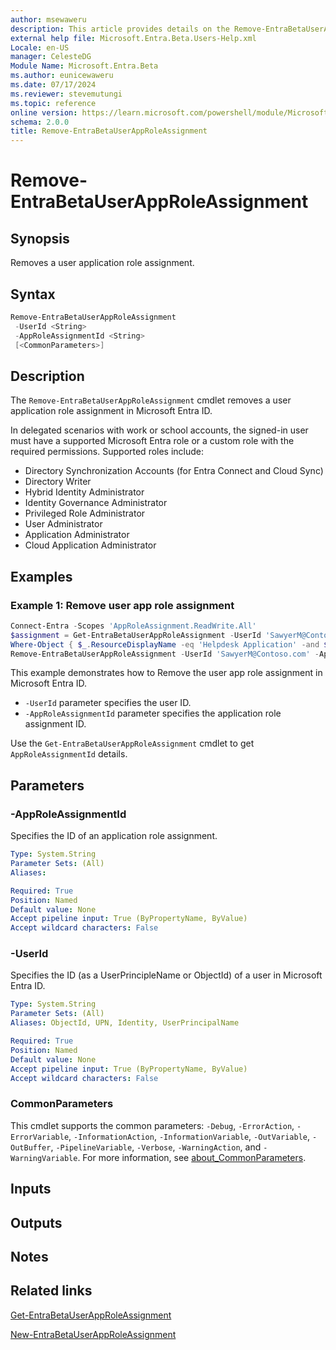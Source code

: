 ```yaml
---
author: msewaweru
description: This article provides details on the Remove-EntraBetaUserAppRoleAssignment command.
external help file: Microsoft.Entra.Beta.Users-Help.xml
Locale: en-US
manager: CelesteDG
Module Name: Microsoft.Entra.Beta
ms.author: eunicewaweru
ms.date: 07/17/2024
ms.reviewer: stevemutungi
ms.topic: reference
online version: https://learn.microsoft.com/powershell/module/Microsoft.Entra.Beta/Remove-EntraBetaUserAppRoleAssignment
schema: 2.0.0
title: Remove-EntraBetaUserAppRoleAssignment
---
```


# Remove-EntraBetaUserAppRoleAssignment

## Synopsis

Removes a user application role assignment.

## Syntax

```powershell
Remove-EntraBetaUserAppRoleAssignment
 -UserId <String>
 -AppRoleAssignmentId <String>
 [<CommonParameters>]
```

## Description

The `Remove-EntraBetaUserAppRoleAssignment` cmdlet removes a user application role assignment in Microsoft Entra ID.

In delegated scenarios with work or school accounts, the signed-in user must have a supported Microsoft Entra role or a custom role with the required permissions. Supported roles include:

- Directory Synchronization Accounts (for Entra Connect and Cloud Sync)
- Directory Writer
- Hybrid Identity Administrator
- Identity Governance Administrator
- Privileged Role Administrator
- User Administrator
- Application Administrator
- Cloud Application Administrator

## Examples

### Example 1: Remove user app role assignment

```powershell
Connect-Entra -Scopes 'AppRoleAssignment.ReadWrite.All'
$assignment = Get-EntraBetaUserAppRoleAssignment -UserId 'SawyerM@Contoso.com' | 
Where-Object { $_.ResourceDisplayName -eq 'Helpdesk Application' -and $_.PrincipalType -eq 'User' }
Remove-EntraBetaUserAppRoleAssignment -UserId 'SawyerM@Contoso.com' -AppRoleAssignmentId $assignment.Id
```

This example demonstrates how to Remove the user app role assignment in Microsoft Entra ID.

- `-UserId` parameter specifies the user ID.
- `-AppRoleAssignmentId` parameter specifies the application role assignment ID.

Use the `Get-EntraBetaUserAppRoleAssignment` cmdlet to get `AppRoleAssignmentId` details.

## Parameters

### -AppRoleAssignmentId

Specifies the ID of an application role assignment.

```yaml
Type: System.String
Parameter Sets: (All)
Aliases:

Required: True
Position: Named
Default value: None
Accept pipeline input: True (ByPropertyName, ByValue)
Accept wildcard characters: False
```

### -UserId

Specifies the ID (as a UserPrincipleName or ObjectId) of a user in Microsoft Entra ID.

```yaml
Type: System.String
Parameter Sets: (All)
Aliases: ObjectId, UPN, Identity, UserPrincipalName

Required: True
Position: Named
Default value: None
Accept pipeline input: True (ByPropertyName, ByValue)
Accept wildcard characters: False
```

### CommonParameters

This cmdlet supports the common parameters: `-Debug`, `-ErrorAction`, `-ErrorVariable`, `-InformationAction`, `-InformationVariable`, `-OutVariable`, `-OutBuffer`, `-PipelineVariable`, `-Verbose`, `-WarningAction`, and `-WarningVariable`. For more information, see [about_CommonParameters](https://go.microsoft.com/fwlink/?LinkID=113216).

## Inputs

## Outputs

## Notes

## Related links

[Get-EntraBetaUserAppRoleAssignment](Get-EntraBetaUserAppRoleAssignment.md)

[New-EntraBetaUserAppRoleAssignment](New-EntraBetaUserAppRoleAssignment.md)
